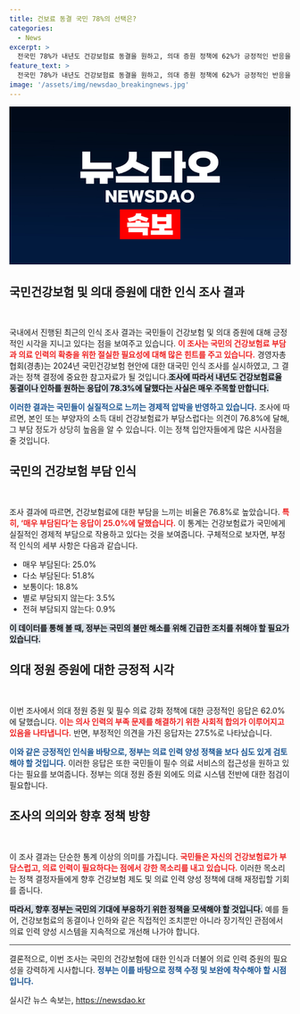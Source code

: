 ```yaml
---
title: 건보료 동결 국민 78%의 선택은?
categories:
  - News
excerpt: >
  전국민 78%가 내년도 건강보험료 동결을 원하고, 의대 증원 정책에 62%가 긍정적인 반응을 보였습니다. 건강보험료 부담에 대한 인식이 높아진 가운데, 정부의 정책 방향이 국민의 기대를 뛰어넘을지 주목됩니다.
feature_text: >
  전국민 78%가 내년도 건강보험료 동결을 원하고, 의대 증원 정책에 62%가 긍정적인 반응을 보였습니다. 건강보험료 부담에 대한 인식이 높아진 가운데, 정부의 정책 방향이 국민의 기대를 뛰어넘을지 주목됩니다.
image: '/assets/img/newsdao_breakingnews.jpg'
---
```


<p><img src="/assets/img/newsdao_breakingnews.jpg" alt="koreaapp 속보" /></p>

<h2 data-ke-size="size26">국민건강보험 및 의대 증원에 대한 인식 조사 결과</h2>

<p data-ke-size="size16">&nbsp;</p>

<p>국내에서 진행된 최근의 인식 조사 결과는 국민들이 건강보험 및 의대 증원에 대해 긍정적인 시각을 지니고 있다는 점을 보여주고 있습니다. <b><span style="color: #ee2323;">이 조사는 국민의 건강보험료 부담과 의료 인력의 확충을 위한 절실한 필요성에 대해 많은 힌트를 주고 있습니다.</span></b> 경영자총협회(경총)는 2024년 국민건강보험 현안에 대한 대국민 인식 조사를 실시하였고, 그 결과는 정책 결정에 중요한 참고자료가 될 것입니다.<b><span style="background-color: #21538527;">조사에 따라서 내년도 건강보험료율 동결이나 인하를 원하는 응답이 78.3%에 달했다는 사실은 매우 주목할 만합니다.</span></b></p>

<p><b><span style="color: #1a5490;">이러한 결과는 국민들이 실질적으로 느끼는 경제적 압박을 반영하고 있습니다.</span></b> 조사에 따르면, 본인 또는 부양자의 소득 대비 건강보험료가 부담스럽다는 의견이 76.8%에 달해, 그 부담 정도가 상당히 높음을 알 수 있습니다. 이는 정책 입안자들에게 많은 시사점을 줄 것입니다.</p>

<h2 data-ke-size="size26">국민의 건강보험 부담 인식</h2>

<p data-ke-size="size16">&nbsp;</p>

<p>조사 결과에 따르면, 건강보험료에 대한 부담을 느끼는 비율은 76.8%로 높았습니다. <b><span style="color: #ee2323;">특히, ‘매우 부담된다’는 응답이 25.0%에 달했습니다.</span></b> 이 통계는 건강보험료가 국민에게 실질적인 경제적 부담으로 작용하고 있다는 것을 보여줍니다. 구체적으로 보자면, 부정적 인식의 세부 사항은 다음과 같습니다.</p>

<ul>
    <li>매우 부담된다: 25.0%</li>
    <li>다소 부담된다: 51.8%</li>
    <li>보통이다: 18.8%</li>
    <li>별로 부담되지 않는다: 3.5%</li>
    <li>전혀 부담되지 않는다: 0.9%</li>
</ul>

<p><b><span style="background-color: #21538527;">이 데이터를 통해 볼 때, 정부는 국민의 불만 해소를 위해 긴급한 조치를 취해야 할 필요가 있습니다.</span></b></p>

<h2 data-ke-size="size26">의대 정원 증원에 대한 긍정적 시각</h2>

<p data-ke-size="size16">&nbsp;</p>

<p>이번 조사에서 의대 정원 증원 및 필수 의료 강화 정책에 대한 긍정적인 응답은 62.0%에 달했습니다. <b><span style="color: #ee2323;">이는 의사 인력의 부족 문제를 해결하기 위한 사회적 합의가 이루어지고 있음을 나타냅니다.</span></b> 반면, 부정적인 의견을 가진 응답자는 27.5%로 나타났습니다.</p>

<p><b><span style="color: #1a5490;">이와 같은 긍정적인 인식을 바탕으로, 정부는 의료 인력 양성 정책을 보다 심도 있게 검토해야 할 것입니다.</span></b> 이러한 응답은 또한 국민들이 필수 의료 서비스의 접근성을 원하고 있다는 필요를 보여줍니다. 정부는 의대 정원 증원 외에도 의료 시스템 전반에 대한 점검이 필요합니다.</p>

<h2 data-ke-size="size26">조사의 의의와 향후 정책 방향</h2>

<p data-ke-size="size16">&nbsp;</p>

<p>이 조사 결과는 단순한 통계 이상의 의미를 가집니다. <b><span style="color: #ee2323;">국민들은 자신의 건강보험료가 부담스럽고, 의료 인력이 필요하다는 점에서 강한 목소리를 내고 있습니다.</span></b> 이러한 목소리는 정책 결정자들에게 향후 건강보험 제도 및 의료 인력 양성 정책에 대해 재정립할 기회를 줍니다.</p>

<p><b><span style="background-color: #21538527;">따라서, 향후 정부는 국민의 기대에 부응하기 위한 정책을 모색해야 할 것입니다.</span></b> 예를 들어, 건강보험료의 동결이나 인하와 같은 직접적인 조치뿐만 아니라 장기적인 관점에서 의료 인력 양성 시스템을 지속적으로 개선해 나가야 합니다.</p>

<hr style="height:1px; background-color:#333;"/>

<p>결론적으로, 이번 조사는 국민의 건강보험에 대한 인식과 더불어 의료 인력 증원의 필요성을 강력하게 시사합니다. <b><span style="color: #1a5490;">정부는 이를 바탕으로 정책 수정 및 보완에 착수해야 할 시점입니다.</span></b> </p>
실시간 뉴스 속보는, <a href="https://newsdao.kr" rel="dofollow">https://newsdao.kr</a>


